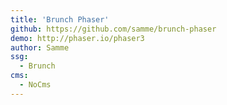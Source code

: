 ```yaml
---
title: 'Brunch Phaser'
github: https://github.com/samme/brunch-phaser
demo: http://phaser.io/phaser3
author: Samme
ssg:
  - Brunch
cms:
  - NoCms
---
```

